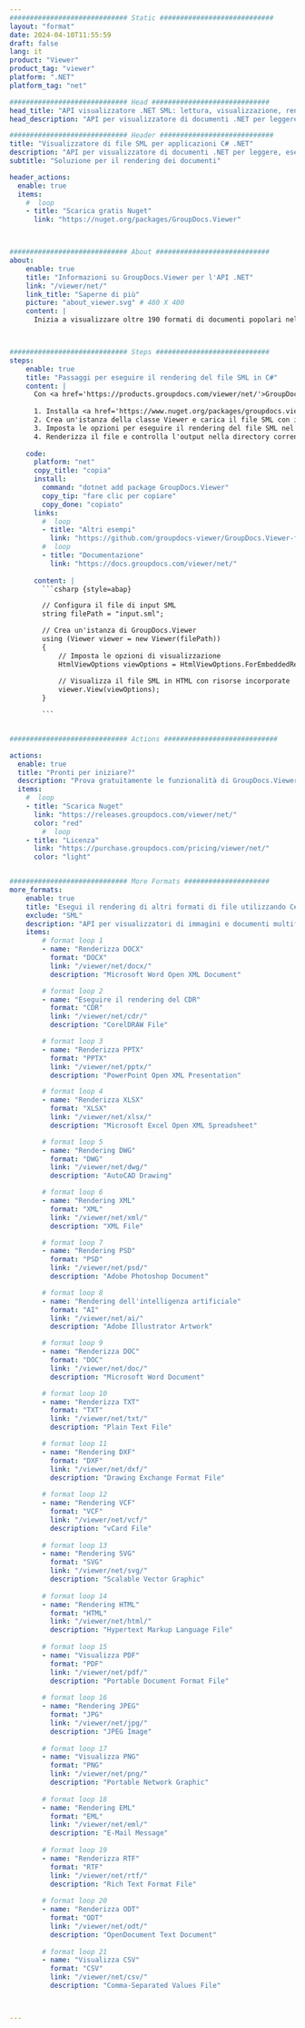 ```yaml
---
############################# Static ############################
layout: "format"
date: 2024-04-10T11:55:59
draft: false
lang: it
product: "Viewer"
product_tag: "viewer"
platform: ".NET"
platform_tag: "net"

############################# Head #############################
head_title: "API visualizzatore .NET SML: lettura, visualizzazione, rendering in C# VB.NET"
head_description: "API per visualizzatore di documenti .NET per leggere, eseguire il rendering e visualizzare SML in qualsiasi tipo di applicazioni C#, ASP.NET, VB.NET e .NET Core."

############################# Header ############################
title: "Visualizzatore di file SML per applicazioni C# .NET" 
description: "API per visualizzatore di documenti .NET per leggere, eseguire il rendering e visualizzare file SML in qualsiasi tipo di applicazioni C#, ASP.NET, VB.NET e .NET Core. Visualizza i file renderizzati con formattazione e layout reali in HTML5, PDF o come immagine utilizzando poche righe di codice." 
subtitle: "Soluzione per il rendering dei documenti" 

header_actions:
  enable: true
  items:
    #  loop
    - title: "Scarica gratis Nuget"
      link: "https://nuget.org/packages/GroupDocs.Viewer"



############################# About ############################
about:
    enable: true
    title: "Informazioni su GroupDocs.Viewer per l'API .NET"
    link: "/viewer/net/"
    link_title: "Saperne di più"
    picture: "about_viewer.svg" # 480 X 400
    content: |
      Inizia a visualizzare oltre 190 formati di documenti popolari nelle tue applicazioni .NET utilizzando GroupDocs.Viewer per le API .NET aggiungendo poche righe di codice. Gli sviluppatori possono visualizzare facilmente PDF, elaborazione testi, fogli di calcolo Excel, presentazioni, Visio, Project, Outlook e molti altri formati di documenti popolari in modalità HTML5, immagine o PDF. Il rendering del documento è veloce, identico al file sorgente originale e non richiede l'installazione di software aggiuntivo o altre librerie esterne.



############################# Steps ############################
steps:
    enable: true
    title: "Passaggi per eseguire il rendering del file SML in C#" 
    content: |
      Con <a href='https://products.groupdocs.com/viewer/net/'>GroupDocs.Viewer</a> puoi eseguire il rendering di SML in HTML, JPEG, PNG o PDF in pochi passaggi.
      
      1. Installa <a href='https://www.nuget.org/packages/groupdocs.viewer'>GroupDocs.Viewer for .NET</a> utilizzando il tuo gestore di pacchetti preferito. 
      2. Crea un'istanza della classe Viewer e carica il file SML con il percorso completo.  
      3. Imposta le opzioni per eseguire il rendering del file SML nel formato HTML, PNG, JPEG o PDF. 
      4. Renderizza il file e controlla l'output nella directory corrente. 
   
    code:
      platform: "net"
      copy_title: "copia"
      install:
        command: "dotnet add package GroupDocs.Viewer"
        copy_tip: "fare clic per copiare"
        copy_done: "copiato"
      links:
        #  loop
        - title: "Altri esempi"
          link: "https://github.com/groupdocs-viewer/GroupDocs.Viewer-for-.NET"
        #  loop
        - title: "Documentazione"
          link: "https://docs.groupdocs.com/viewer/net/"
          
      content: |
        ```csharp {style=abap}

        // Configura il file di input SML
        string filePath = "input.sml";

        // Crea un'istanza di GroupDocs.Viewer
        using (Viewer viewer = new Viewer(filePath))
        {
            // Imposta le opzioni di visualizzazione
            HtmlViewOptions viewOptions = HtmlViewOptions.ForEmbeddedResources();
                
            // Visualizza il file SML in HTML con risorse incorporate
            viewer.View(viewOptions);
        }

        ```            


############################# Actions ############################

actions:
  enable: true
  title: "Pronti per iniziare?"
  description: "Prova gratuitamente le funzionalità di GroupDocs.Viewer o richiedi una licenza"
  items:
    #  loop
    - title: "Scarica Nuget"
      link: "https://releases.groupdocs.com/viewer/net/"
      color: "red"
        #  loop
    - title: "Licenza"
      link: "https://purchase.groupdocs.com/pricing/viewer/net/"
      color: "light"


############################# More Formats #####################
more_formats:
    enable: true
    title: "Esegui il rendering di altri formati di file utilizzando C#"
    exclude: "SML"
    description: "API per visualizzatori di immagini e documenti multiformato per .NET. Visualizza alcuni dei formati di file più diffusi di seguito senza visualizzatori esterni."
    items: 
        # format loop 1
        - name: "Renderizza DOCX"
          format: "DOCX"
          link: "/viewer/net/docx/"
          description: "Microsoft Word Open XML Document" 

        # format loop 2
        - name: "Eseguire il rendering del CDR" 
          format: "CDR"
          link: "/viewer/net/cdr/"
          description: "CorelDRAW File" 

        # format loop 3
        - name: "Renderizza PPTX"
          format: "PPTX"
          link: "/viewer/net/pptx/"
          description: "PowerPoint Open XML Presentation" 

        # format loop 4
        - name: "Renderizza XLSX"
          format: "XLSX"
          link: "/viewer/net/xlsx/"
          description: "Microsoft Excel Open XML Spreadsheet" 

        # format loop 5
        - name: "Rendering DWG"
          format: "DWG"
          link: "/viewer/net/dwg/"
          description: "AutoCAD Drawing"

        # format loop 6
        - name: "Rendering XML"
          format: "XML"
          link: "/viewer/net/xml/"
          description: "XML File"

        # format loop 7
        - name: "Rendering PSD"
          format: "PSD"
          link: "/viewer/net/psd/"
          description: "Adobe Photoshop Document"

        # format loop 8
        - name: "Rendering dell'intelligenza artificiale"
          format: "AI"
          link: "/viewer/net/ai/"
          description: "Adobe Illustrator Artwork"

        # format loop 9
        - name: "Renderizza DOC"
          format: "DOC"
          link: "/viewer/net/doc/"
          description: "Microsoft Word Document" 

        # format loop 10
        - name: "Renderizza TXT" 
          format: "TXT"
          link: "/viewer/net/txt/"
          description: "Plain Text File" 

        # format loop 11
        - name: "Rendering DXF" 
          format: "DXF"
          link: "/viewer/net/dxf/"
          description: "Drawing Exchange Format File"  
          
        # format loop 12
        - name: "Rendering VCF"
          format: "VCF"
          link: "/viewer/net/vcf/"
          description: "vCard File"  
              
        # format loop 13
        - name: "Rendering SVG"
          format: "SVG"
          link: "/viewer/net/svg/"
          description: "Scalable Vector Graphic" 
          
        # format loop 14
        - name: "Rendering HTML"
          format: "HTML"
          link: "/viewer/net/html/"
          description: "Hypertext Markup Language File" 
          
        # format loop 15
        - name: "Visualizza PDF"
          format: "PDF"
          link: "/viewer/net/pdf/"
          description: "Portable Document Format File"
          
        # format loop 16
        - name: "Rendering JPEG"
          format: "JPG"
          link: "/viewer/net/jpg/"
          description: "JPEG Image"
          
        # format loop 17
        - name: "Visualizza PNG"
          format: "PNG"
          link: "/viewer/net/png/"
          description: "Portable Network Graphic" 
          
        # format loop 18
        - name: "Rendering EML"
          format: "EML"
          link: "/viewer/net/eml/"
          description: "E-Mail Message" 
          
        # format loop 19
        - name: "Renderizza RTF"
          format: "RTF"
          link: "/viewer/net/rtf/"
          description: "Rich Text Format File" 
          
        # format loop 20
        - name: "Renderizza ODT"
          format: "ODT"
          link: "/viewer/net/odt/"
          description: "OpenDocument Text Document" 
          
        # format loop 21
        - name: "Visualizza CSV"
          format: "CSV"
          link: "/viewer/net/csv/"
          description: "Comma-Separated Values File" 



---
```

